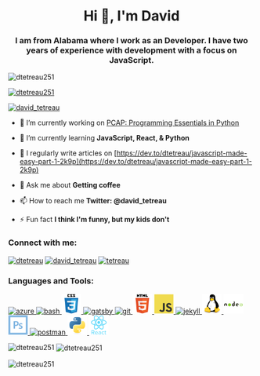 <h1 align="center">Hi 👋, I'm David</h1>
<h3 align="center">I am from Alabama where I work as an Developer. I have two years of experience with development with a focus on JavaScript.</h3>

<p align="left"> <img src="https://komarev.com/ghpvc/?username=dtetreau251&label=Profile%20views&color=0e75b6&style=flat" alt="dtetreau251" /> </p>

<p align="left"> <a href="https://github.com/ryo-ma/github-profile-trophy"><img src="https://github-profile-trophy.vercel.app/?username=dtetreau251" alt="dtetreau251" /></a> </p>

<p align="left"> <a href="https://twitter.com/david_tetreau" target="blank"><img src="https://img.shields.io/twitter/follow/david_tetreau?logo=twitter&style=for-the-badge" alt="david_tetreau" /></a> </p>

- 🔭 I’m currently working on [PCAP: Programming Essentials in Python](https://www.netacad.com/courses/programming/pcap-programming-essentials-python)

- 🌱 I’m currently learning **JavaScript, React, & Python**

- 📝 I regularly write articles on [https://dev.to/dtetreau/javascript-made-easy-part-1-2k9p](https://dev.to/dtetreau/javascript-made-easy-part-1-2k9p)

- 💬 Ask me about **Getting coffee**

- 📫 How to reach me **Twitter: @david_tetreau**

- ⚡ Fun fact **I think I'm funny, but my kids don't**

<h3 align="left">Connect with me:</h3>
<p align="left">
<a href="https://dev.to/dtetreau" target="blank"><img align="center" src="https://cdn.jsdelivr.net/npm/simple-icons@3.0.1/icons/dev-dot-to.svg" alt="dtetreau" height="30" width="40" /></a>
<a href="https://twitter.com/david_tetreau" target="blank"><img align="center" src="https://raw.githubusercontent.com/rahuldkjain/github-profile-readme-generator/master/src/images/icons/Social/twitter.svg" alt="david_tetreau" height="30" width="40" /></a>
<a href="https://linkedin.com/in/tetreau" target="blank"><img align="center" src="https://raw.githubusercontent.com/rahuldkjain/github-profile-readme-generator/master/src/images/icons/Social/linked-in-alt.svg" alt="tetreau" height="30" width="40" /></a>
</p>

<h3 align="left">Languages and Tools:</h3>
<p align="left"> <a href="https://azure.microsoft.com/en-in/" target="_blank"> <img src="https://www.vectorlogo.zone/logos/microsoft_azure/microsoft_azure-icon.svg" alt="azure" width="40" height="40"/> </a> <a href="https://www.gnu.org/software/bash/" target="_blank"> <img src="https://www.vectorlogo.zone/logos/gnu_bash/gnu_bash-icon.svg" alt="bash" width="40" height="40"/> </a> <a href="https://www.w3schools.com/css/" target="_blank"> <img src="https://raw.githubusercontent.com/devicons/devicon/master/icons/css3/css3-original-wordmark.svg" alt="css3" width="40" height="40"/> </a> <a href="https://www.gatsbyjs.com/" target="_blank"> <img src="https://www.vectorlogo.zone/logos/gatsbyjs/gatsbyjs-icon.svg" alt="gatsby" width="40" height="40"/> </a> <a href="https://git-scm.com/" target="_blank"> <img src="https://www.vectorlogo.zone/logos/git-scm/git-scm-icon.svg" alt="git" width="40" height="40"/> </a> <a href="https://www.w3.org/html/" target="_blank"> <img src="https://raw.githubusercontent.com/devicons/devicon/master/icons/html5/html5-original-wordmark.svg" alt="html5" width="40" height="40"/> </a> <a href="https://developer.mozilla.org/en-US/docs/Web/JavaScript" target="_blank"> <img src="https://raw.githubusercontent.com/devicons/devicon/master/icons/javascript/javascript-original.svg" alt="javascript" width="40" height="40"/> </a> <a href="https://jekyllrb.com/" target="_blank"> <img src="https://www.vectorlogo.zone/logos/jekyllrb/jekyllrb-icon.svg" alt="jekyll" width="40" height="40"/> </a> <a href="https://www.linux.org/" target="_blank"> <img src="https://raw.githubusercontent.com/devicons/devicon/master/icons/linux/linux-original.svg" alt="linux" width="40" height="40"/> </a> <a href="https://nodejs.org" target="_blank"> <img src="https://raw.githubusercontent.com/devicons/devicon/master/icons/nodejs/nodejs-original-wordmark.svg" alt="nodejs" width="40" height="40"/> </a> <a href="https://www.photoshop.com/en" target="_blank"> <img src="https://raw.githubusercontent.com/devicons/devicon/master/icons/photoshop/photoshop-line.svg" alt="photoshop" width="40" height="40"/> </a> <a href="https://postman.com" target="_blank"> <img src="https://www.vectorlogo.zone/logos/getpostman/getpostman-icon.svg" alt="postman" width="40" height="40"/> </a> <a href="https://www.python.org" target="_blank"> <img src="https://raw.githubusercontent.com/devicons/devicon/master/icons/python/python-original.svg" alt="python" width="40" height="40"/> </a> <a href="https://reactjs.org/" target="_blank"> <img src="https://raw.githubusercontent.com/devicons/devicon/master/icons/react/react-original-wordmark.svg" alt="react" width="40" height="40"/> </a> </p>

<p><img align="left" src="https://github-readme-stats.vercel.app/api/top-langs?username=dtetreau251&show_icons=true&locale=en&layout=compact" alt="dtetreau251" /></p>

<p>&nbsp;<img align="center" src="https://github-readme-stats.vercel.app/api?username=dtetreau251&show_icons=true&locale=en" alt="dtetreau251" /></p>

<p><img align="center" src="https://github-readme-streak-stats.herokuapp.com/?user=dtetreau251&" alt="dtetreau251" /></p>


